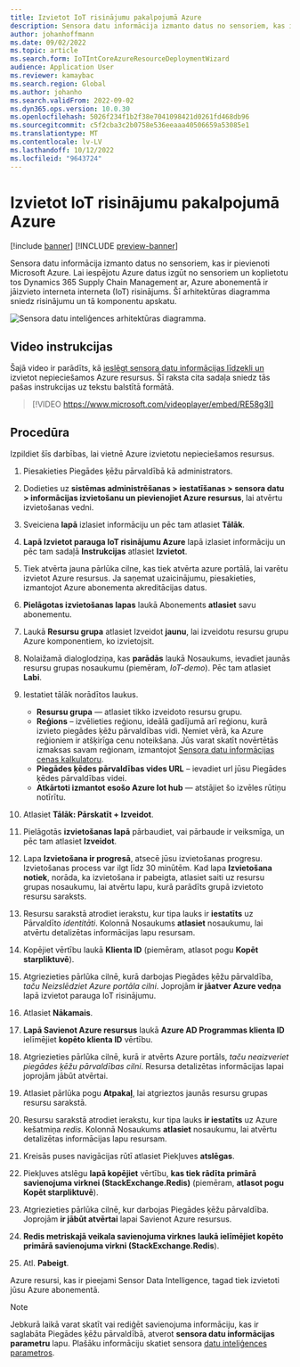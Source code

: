 ```yaml
---
title: Izvietot IoT risinājumu pakalpojumā Azure
description: Sensora datu informācija izmanto datus no sensoriem, kas ir pievienoti Microsoft Azure. Šajā rakstā ir izskaidrots, kā izvietot interneta lietas (IoT) risinājumu jūsu Azure abonementā.
author: johanhoffmann
ms.date: 09/02/2022
ms.topic: article
ms.search.form: IoTIntCoreAzureResourceDeploymentWizard
audience: Application User
ms.reviewer: kamaybac
ms.search.region: Global
ms.author: johanho
ms.search.validFrom: 2022-09-02
ms.dyn365.ops.version: 10.0.30
ms.openlocfilehash: 5026f234f1b2f38e7041098421d0261fd468db96
ms.sourcegitcommit: c5f2cba3c2b0758e536eeaaa40506659a53085e1
ms.translationtype: MT
ms.contentlocale: lv-LV
ms.lasthandoff: 10/12/2022
ms.locfileid: "9643724"
---
```

# <a name="deploy-an-iot-solution-on-azure"></a>Izvietot IoT risinājumu pakalpojumā Azure

[!include [banner](../includes/banner.md)]
[!INCLUDE [preview-banner](../includes/preview-banner.md)]

Sensora datu informācija izmanto datus no sensoriem, kas ir pievienoti Microsoft Azure. Lai iespējotu Azure datus izgūt no sensoriem un koplietotu tos Dynamics 365 Supply Chain Management ar, Azure abonementā ir jāizvieto interneta interneta (IoT) risinājums. Šī arhitektūras diagramma sniedz risinājumu un tā komponentu apskatu.

![Sensora datu inteliģences arhitektūras diagramma.](media/sdi-architecture.png "Sensora datu inteliģences arhitektūras diagramma")

## <a name="video-instructions"></a>Video instrukcijas

Šajā video ir parādīts, kā [ieslēgt sensora datu informācijas līdzekli un](sdi-enable-feature.md) izvietot nepieciešamos Azure resursus. Šī raksta cita sadaļa sniedz tās pašas instrukcijas uz tekstu balstītā formātā.

> [!VIDEO https://www.microsoft.com/videoplayer/embed/RE58g3I]

## <a name="procedure"></a>Procedūra

Izpildiet šīs darbības, lai vietnē Azure izvietotu nepieciešamos resursus.

1. Piesakieties Piegādes ķēžu pārvaldībā kā administrators.
1. Dodieties uz **sistēmas administrēšanas \> iestatīšanas \> sensora datu \> informācijas izvietošanu un pievienojiet Azure resursus**, lai atvērtu izvietošanas vedni.
1. Sveiciena **lapā** izlasiet informāciju un pēc tam atlasiet **Tālāk**.
1. **Lapā Izvietot parauga IoT risinājumu Azure** lapā izlasiet informāciju un pēc tam sadaļā **Instrukcijas** atlasiet **Izvietot**.
1. Tiek atvērta jauna pārlūka cilne, kas tiek atvērta azure portālā, lai varētu izvietot Azure resursus. Ja saņemat uzaicinājumu, piesakieties, izmantojot Azure abonementa akreditācijas datus.
1. **Pielāgotas izvietošanas lapas** laukā Abonements **atlasiet** savu abonementu.
1. Laukā **Resursu grupa** atlasiet Izveidot **jaunu**, lai izveidotu resursu grupu Azure komponentiem, ko izvietojsit.
1. Nolaižamā dialoglodziņa, kas **parādās** laukā Nosaukums, ievadiet jaunās resursu grupas nosaukumu (piemēram, *IoT-demo*). Pēc tam atlasiet **Labi**.
1. Iestatiet tālāk norādītos laukus.

    - **Resursu grupa** — atlasiet tikko izveidoto resursu grupu.
    - **Reģions** – izvēlieties reģionu, ideālā gadījumā arī reģionu, kurā izvieto piegādes ķēžu pārvaldības vidi. Ņemiet vērā, ka Azure reģioniem ir atšķirīga cenu noteikšana. Jūs varat skatīt novērtētās izmaksas savam reģionam, izmantojot [Sensora datu informācijas cenas kalkulatoru](https://azure.com/e/c36c4947ebff4215b2e62590c2a24c68).
    - **Piegādes ķēdes pārvaldības vides URL** – ievadiet url jūsu Piegādes ķēdes pārvaldības videi.
    - **Atkārtoti izmantot esošo Azure Iot hub** — atstājiet šo izvēles rūtiņu notīrītu.

1. Atlasiet **Tālāk: Pārskatīt + Izveidot**.
1. Pielāgotās **izvietošanas lapā** pārbaudiet, vai pārbaude ir veiksmīga, un pēc tam atlasiet **Izveidot**.
1. Lapa **Izvietošana ir progresā**, atsecē jūsu izvietošanas progresu. Izvietošanas process var ilgt līdz 30 minūtēm. Kad lapa **Izvietošana notiek**, norāda, ka izvietošana ir pabeigta, atlasiet saiti uz resursu grupas nosaukumu, lai atvērtu lapu, kurā parādīts grupā izvietoto resursu saraksts.
1. Resursu sarakstā atrodiet ierakstu, kur tipa lauks ir **iestatīts** uz Pārvaldīto *identitāti*. Kolonnā Nosaukums **atlasiet** nosaukumu, lai atvērtu detalizētas informācijas lapu resursam.
1. Kopējiet vērtību laukā **Klienta ID** (piemēram, atlasot pogu **Kopēt starpliktuvē**).
1. Atgriezieties pārlūka cilnē, kurā darbojas Piegādes ķēžu pārvaldība, *taču Neizslēdziet Azure portāla cilni*. Joprojām **ir jāatver Azure vedņa** lapā izvietot parauga IoT risinājumu. 
1. Atlasiet **Nākamais**.
1. **Lapā Savienot Azure resursus** laukā **Azure AD Programmas klienta ID** ielīmējiet **kopēto klienta ID** vērtību.
1. Atgriezieties pārlūka cilnē, kurā ir atvērts Azure portāls, *taču neaizveriet piegādes ķēžu pārvaldības cilni*. Resursa detalizētas informācijas lapai joprojām jābūt atvērtai.
1. Atlasiet pārlūka pogu **Atpakaļ**, lai atgrieztos jaunās resursu grupas resursu sarakstā.
1. Resursu sarakstā atrodiet ierakstu, kur tipa lauks **ir iestatīts** uz Azure kešatmiņa *redis*. Kolonnā Nosaukums **atlasiet** nosaukumu, lai atvērtu detalizētas informācijas lapu resursam.
1. Kreisās puses navigācijas rūtī atlasiet Piekļuves **atslēgas**.
1. Piekļuves atslēgu **lapā kopējiet** vērtību, **kas tiek rādīta primārā savienojuma virknei (StackExchange.Redis)** (piemēram, **atlasot pogu Kopēt starpliktuvē**).
1. Atgriezieties pārlūka cilnē, kur darbojas Piegādes ķēžu pārvaldība. Joprojām **ir jābūt atvērtai** lapai Savienot Azure resursus.
1. **Redis metriskajā veikala savienojuma virknes** **laukā ielīmējiet kopēto primārā savienojuma virkni (StackExchange.Redis**).
1. Atl. **Pabeigt**.

Azure resursi, kas ir pieejami Sensor Data Intelligence, tagad tiek izvietoti jūsu Azure abonementā.

> [!NOTE]
> Jebkurā laikā varat skatīt vai rediģēt savienojuma informāciju, kas ir saglabāta Piegādes ķēžu pārvaldībā, atverot **sensora datu informācijas parametru** lapu. Plašāku informāciju skatiet sensora [datu inteliģences parametros](sdi-parameters.md).
